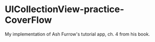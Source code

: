 # UICollectionView-practice-CoverFlow
My implementation of Ash Furrow's tutorial app, ch. 4 from his book.
